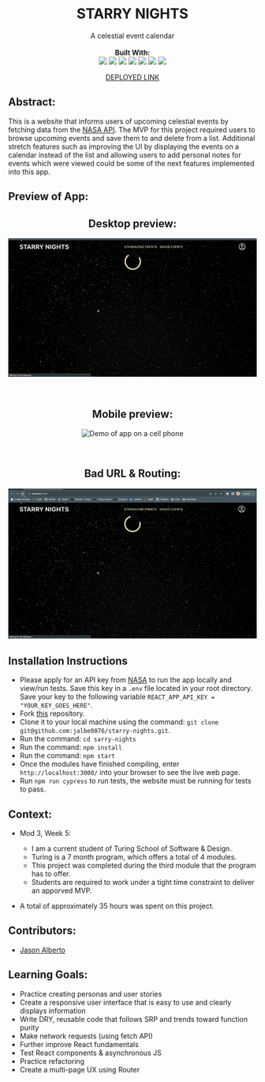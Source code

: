 <div align="center">
<h1> STARRY NIGHTS </h1>
A celestial event calendar
<br> 

<br>
<b>Built With:</b>
<br>

  <img src="https://img.shields.io/badge/React-20232A?style=for-the-badge&logo=react&logoColor=61DAFB" />
  <img src="https://img.shields.io/badge/JavaScript-323330?style=for-the-badge&logo=javascript&logoColor=F7DF1E" /> 
  <img src="https://img.shields.io/badge/Sass-CC6699.svg?style=for-the-badge&logo=Sass&logoColor=white" /> 
  <img src="https://img.shields.io/badge/HTML5-E34F26?style=for-the-badge&logo=html5&logoColor=white" />
  <img src="https://img.shields.io/badge/Vercel-000000.svg?style=for-the-badge&logo=Vercel&logoColor=white" />
  <img src="https://img.shields.io/badge/-cypress-%23E5E5E5?style=for-the-badge&logo=cypress&logoColor=058a5e" /> 
  <img src="https://img.shields.io/badge/npm-CB3837.svg?style=for-the-badge&logo=npm&logoColor=white" /> 

[DEPLOYED LINK](https://starry-nights.vercel.app/) <!-- LINK TO BE ADDED ONCE DEPLOYED-->
</div>


## Abstract: 
This is a website that informs users of upcoming celestial events by fetching data from the [NASA API](https://api.nasa.gov/). The MVP for this project required users to browse upcoming events and save them to and delete from a list. Additional stretch features such as improving the UI by displaying the events on a calendar instead of the list and allowing users to add personal notes for events which were viewed could be some of the next features implemented into this app. 

## Preview of App:

<div align="center">

  <h2> Desktop preview: </h2>

  ![Demo of app on a desktop](public/images/desktop-view.gif) <!-- ADD journal preview here -->

  <br>

  <h2> Mobile preview: </h2>

  ![Demo of app on a cell phone](public/images/mobile-view.gif) <!-- ADD search preview here -->
  
  <br>

  <h2> Bad URL & Routing: </h2>

  ![Demo of app sad paths on a desktop](public/images/desktop-view-sad.gif) <!-- ADD sad path preview here -->


</div>

## Installation Instructions 
- Please apply for an API key from [NASA](https://api.nasa.gov/) to run the app locally and view/run tests. Save this key in a `.env` file located in your root directory. Save your key to the following variable `REACT_APP_API_KEY = "YOUR_KEY_GOES_HERE"`.
- Fork [this](https://github.com/jalbe0076/starry-nights) repository. 
- Clone it to your local machine using the command: `git clone git@github.com:jalbe0076/starry-nights.git`.
- Run the command: `cd sarry-nights`
- Run the command: `npm install`
- Run the command: `npm start`
- Once the modules have finished compiling, enter `http://localhost:3000/` into your browser to see the live web page. 
- Run `npm run cypress` to run tests, the website must be running for tests to pass.



## Context: 
- Mod 3, Week 5: 
  - I am a current student of Turing School of Software & Design. 
  - Turing is a 7 month program, which offers a total of 4 modules. 
  - This project was completed during the third module that the program has to offer. 
  - Students are required to work under a tight time constraint to deliver an apporved MVP.

- A total of approximately 35 hours was spent on this project. 

## Contributors: 
- [Jason Alberto](https://github.com/jalbe0076)

## Learning Goals:
- Practice creating personas and user stories
- Create a responsive user interface that is easy to use and clearly displays information
- Write DRY, reusable code that follows SRP and trends toward function purity
- Make network requests (using fetch API)
- Further improve React fundamentals
- Test React components & asynchronous JS
- Practice refactoring
- Create a multi-page UX using Router
